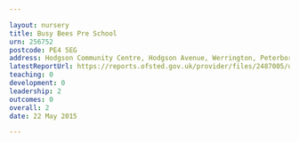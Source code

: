```yaml
---

layout: nursery
title: Busy Bees Pre School
urn: 256752
postcode: PE4 5EG
address: Hodgson Community Centre, Hodgson Avenue, Werrington, Peterborough, Cambridgeshire, PE4 5EG
latestReportUrl: https://reports.ofsted.gov.uk/provider/files/2487005/urn/256752.pdf
teaching: 0
development: 0
leadership: 2
outcomes: 0
overall: 2
date: 22 May 2015

---
```

